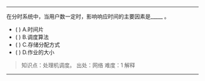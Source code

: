 ---
在分时系统中，当用户数一定时，影响响应时间的主要因素是_____ 。
- ( ) A.时间片 
- ( ) B.调度算法 
- ( ) C.存储分配方式 
- ( ) D.作业的大小

> 知识点：处理机调度。
> 出处：网络
> 难度：1
> 解释

---
